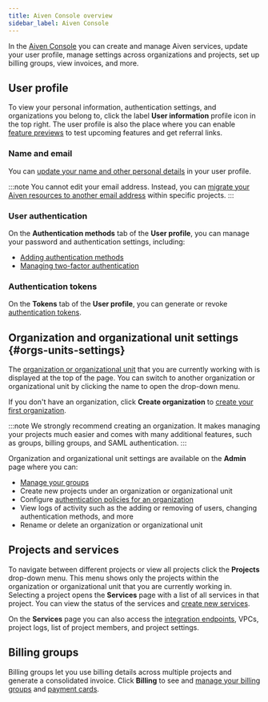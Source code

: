 ```yaml
---
title: Aiven Console overview
sidebar_label: Aiven Console
---
```


In the [Aiven Console](https://console.aiven.io) you can create and manage Aiven services, update your user profile, manage settings across organizations and projects, set up billing groups, view invoices, and more.


## User profile

To view your personal information, authentication settings, and
organizations you belong to, click the label **User information** profile icon
in the top right. The user profile is also the place where you can
enable
[feature previews](/docs/platform/howto/feature-preview) to test upcoming features and get referral links.

### Name and email

You can
[update your name and other personal details](/docs/platform/howto/edit-user-profile) in your user profile.

:::note
You cannot edit your email address. Instead, you can
[migrate your Aiven resources to another email address](/docs/platform/howto/change-your-email-address) within specific projects.
:::

### User authentication

On the **Authentication methods** tab of the **User profile**, you can
manage your password and authentication settings, including:

-   [Adding authentication methods](/docs/platform/howto/add-authentication-method)
-   [Managing two-factor authentication](/docs/platform/howto/user-2fa)

### Authentication tokens

On the **Tokens** tab of the **User profile**, you can generate or
revoke
[authentication tokens](/docs/platform/concepts/authentication-tokens).

## Organization and organizational unit settings {#orgs-units-settings}

The
[organization or organizational unit](/docs/platform/concepts/orgs-units-projects)
that you are currently working with is displayed at the top
of the page. You can switch to another organization or organizational
unit by clicking the name to open the drop-down menu.

If you don't have an organization, click **Create organization** to
[create your first organization](/docs/tools/aiven-console/howto/create-orgs-and-units).

:::note
We strongly recommend creating an organization. It makes managing your
projects much easier and comes with many additional features, such as
groups, billing groups, and SAML authentication.
:::

Organization and organizational unit settings are available on the
**Admin** page where you can:

-   [Manage your groups](/docs/platform/howto/manage-groups)
-   Create new projects under an organization or organizational unit
-   Configure
    [authentication policies for an organization](/docs/platform/howto/list-authentication)
-   View logs of activity such as the adding or removing of users,
    changing authentication methods, and more
-   Rename or delete an organization or organizational unit

## Projects and services

To navigate between different projects or view all projects click the
**Projects** drop-down menu. This menu shows only the projects within
the organization or organizational unit that you are currently working
in. Selecting a project opens the **Services** page with a list of all
services in that project. You can view the status of the services
and
[create new services](/docs/platform/howto/create_new_service).

On the **Services** page you can also access the
[integration endpoints](/docs/platform/concepts/service-integration), VPCs, project logs, list of project members, and project
settings.

## Billing groups

Billing groups let you use billing details across multiple projects and
generate a consolidated invoice. Click **Billing** to see and
[manage your billing groups](/docs/platform/howto/use-billing-groups) and
[payment cards](/docs/platform/howto/manage-payment-card).
